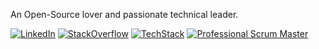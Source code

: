 An Open-Source lover and passionate technical leader.

[![LinkedIn](https://img.shields.io/badge/my-LinkedIn-blue)](http://bit.ly/rwu_linkedin) 
[![StackOverflow](https://img.shields.io/stackexchange/stackoverflow/r/471840?color=orange&label=StackOverFlow)](http://bit.ly/ryan-sof)
[![TechStack](https://img.shields.io/badge/Tech-Stack-brightgreen)](https://bit.ly/ryan-stack) 
[![Professional Scrum Master](https://img.shields.io/badge/Scrum.org-PSM_I-blue)](http://bit.ly/ryan_scrum) 
<!--
**ryanhanwu/ryanhanwu** is a ✨ _special_ ✨ repository because its `README.md` (this file) appears on your GitHub profile.
https://managerreadme.com/readme/ryanhanwu/rv3egu

Here are some ideas to get you started:

- 🔭 I’m currently working on ...
- 🌱 I’m currently learning ...
- 👯 I’m looking to collaborate on ...
- 🤔 I’m looking for help with ...
- 💬 Ask me about ...
- 📫 How to reach me: ...
- 😄 Pronouns: ...
- ⚡ Fun fact: ...
-->

